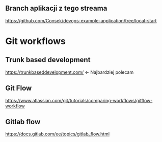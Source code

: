 ## Branch aplikacji z tego streama
https://github.com/Consek/devops-example-application/tree/local-start

# Git workflows

## Trunk based development
https://trunkbaseddevelopment.com/ <- Najbardziej polecam

## Git Flow
https://www.atlassian.com/git/tutorials/comparing-workflows/gitflow-workflow

## Gitlab flow
https://docs.gitlab.com/ee/topics/gitlab_flow.html
